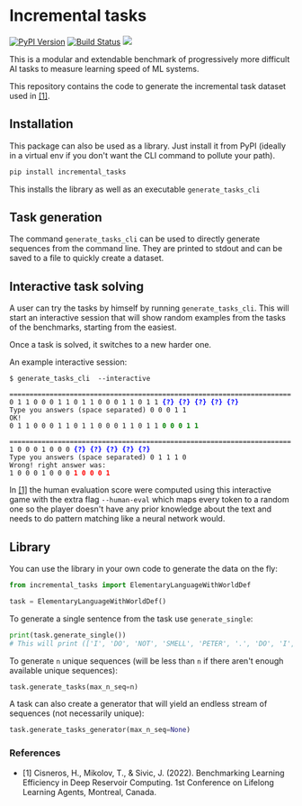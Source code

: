 # Incremental tasks

[![PyPI Version][pypi-image]][pypi-url]
[![Build Status][build-image]][build-url]
[![][versions-image]][versions-url]

<!-- Badges: -->

[pypi-image]: https://img.shields.io/pypi/v/incremental_tasks
[pypi-url]: https://pypi.org/project/incremental_tasks/
[build-image]: https://github.com/hugcis/incremental_tasks/actions/workflows/build.yaml/badge.svg
[build-url]: https://github.com/hugcis/incremental_tasks/actions/workflows/build.yaml
[versions-image]: https://img.shields.io/pypi/pyversions/incremental_tasks/
[versions-url]: https://pypi.org/project/incremental_tasks/

This is a modular and extendable benchmark of progressively more difficult AI tasks to measure learning speed of ML systems.

This repository contains the code to generate the incremental task dataset used
in [[1]](#ref).
    

## Installation

This package can also be used as a library. Just install it from PyPI (ideally
in a virtual env if you don't want the CLI command to pollute your path).

```bash
pip install incremental_tasks
```
This installs the library as well as an executable `generate_tasks_cli`

## Task generation

The command `generate_tasks_cli` can be used to directly generate sequences from
the command line. They are printed to stdout and can be saved to a file to
quickly create a dataset.


## Interactive task solving

A user can try the tasks by himself by running `generate_tasks_cli`. This will
start an interactive session that will show random examples from the tasks of
the benchmarks, starting from the easiest.

Once a task is solved, it switches to a new harder one.

An example interactive session:

<pre><code>$ generate_tasks_cli  --interactive

======================================================================
0 1 1 0 0 0 1 1 0 1 1 0 0 0 1 1 0 1 1 <b  style="color:blue">{?} {?} {?} {?} {?}</b>
Type you answers (space separated) 0 0 0 1 1
OK!
0 1 1 0 0 0 1 1 0 1 1 0 0 0 1 1 0 1 1 <b style="color:green">0 0 0 1 1</b>

======================================================================
1 0 0 0 1 0 0 0 <b  style="color:blue">{?} {?} {?} {?} {?}</b>
Type you answers (space separated) 0 1 1 1 0
Wrong! right answer was:
1 0 0 0 1 0 0 0 <b style="color:red">1 0 0 0 1</b>
</code></pre>

In [[1]](#ref) the human evaluation score were computed using this interactive
game with the extra flag `--human-eval` which maps every token to a random one
so the player doesn't have any prior knowledge about the text and needs to do
pattern matching like a neural network would.

## Library

You can use the library in your own code to generate the data on the fly: 

``` python
from incremental_tasks import ElementaryLanguageWithWorldDef

task = ElementaryLanguageWithWorldDef()
```
To generate a single sentence from the task use `generate_single`:
``` python
print(task.generate_single())
# This will print (['I', 'DO', 'NOT', 'SMELL', 'PETER', '.', 'DO', 'I', 'SMELL', 'PETER', '?', 'NO'], [11])
```


To generate `n` unique sequences (will be less than `n` if there aren't enough
available unique sequences): 

``` python
task.generate_tasks(max_n_seq=n)
```

A task can also create a generator that will yield an endless stream of
sequences (not necessarily unique):
``` python
task.generate_tasks_generator(max_n_seq=None)
```

### References

- <a name="ref"></a>[1] Cisneros, H., Mikolov, T., & Sivic, J. (2022).
Benchmarking Learning Efficiency in Deep Reservoir Computing. 1st Conference on
Lifelong Learning Agents, Montreal, Canada.
 
